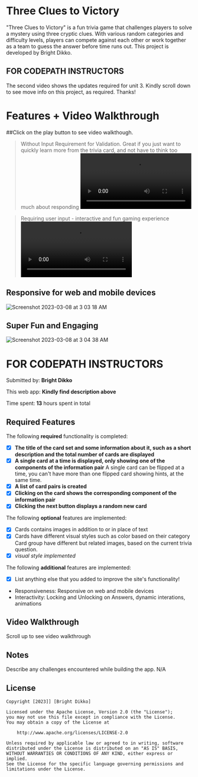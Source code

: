 #  Three Clues to Victory
"Three Clues to Victory" is a fun trivia game that challenges players to solve a mystery using three cryptic clues. With various random categories and difficulty levels, players can compete against each other or work together as a team to guess the answer before time runs out.
This project is developed by Bright Dikko.
## FOR CODEPATH INSTRUCTORS
The second video shows the updates required for unit 3.
Kindly scroll down to see move info on this project, as required. Thanks!

# Features + Video Walkthrough
##Click on the play button to see video walkthough. 
> Without Input Requirement for Validation. Great if you just want to quickly learn more from the trivia card, and not have to think too much about responding
<video src="https://user-images.githubusercontent.com/83262469/223656129-0ff8af94-391e-4cac-9421-9d82d841ea39.mov"></video>

> Requiring user input - interactive and fun gaming experience
<video src="https://user-images.githubusercontent.com/83262469/224918200-d1ae657c-c9e7-4a1a-8e43-7b5d179f69e4.mov"></video>

>
## Responsive for web and mobile devices
![Screenshot 2023-03-08 at 3 03 18 AM](https://user-images.githubusercontent.com/83262469/223656106-8e09e78b-6f2e-423d-8524-08a31020a1dd.png)

>
## Super Fun and Engaging
![Screenshot 2023-03-08 at 3 04 38 AM](https://user-images.githubusercontent.com/83262469/223656120-fef75257-2b1d-4bd1-af8a-d77a3d8ec4b4.png)



# FOR CODEPATH INSTRUCTORS
Submitted by: **Bright Dikko**

This web app: **Kindly find description above**

Time spent: **13** hours spent in total

## Required Features

The following **required** functionality is completed:

- [x] **The title of the card set and some information about it, such as a short description and the total number of cards are displayed**
- [x] **A single card at a time is displayed, only showing one of the components of the information pair**
A single card can be flipped at a time, you can't have more than one flipped card showing hints, at the same time. 
- [x] **A list of card pairs is created**
- [x] **Clicking on the card shows the corresponding component of the information pair**
- [x] **Clicking the next button displays a random new card**

The following **optional** features are implemented:

- [x] Cards contains images in addition to or in place of text
- [x] Cards have different visual styles such as color based on their category
Card group have different but related images, based on the current trivia question.
- [x] *visual style implemented*

The following **additional** features are implemented:

* [x] List anything else that you added to improve the site's functionality!
- Responsiveness: Responsive on web and mobile devices
- Interactivity: Locking and Unlocking on Answers, dynamic interations, animations

## Video Walkthrough

Scroll up to see video walkthrough

## Notes

Describe any challenges encountered while building the app.
N/A

## License

    Copyright [2023]] [Bright Dikko]

    Licensed under the Apache License, Version 2.0 (the "License");
    you may not use this file except in compliance with the License.
    You may obtain a copy of the License at

        http://www.apache.org/licenses/LICENSE-2.0

    Unless required by applicable law or agreed to in writing, software
    distributed under the License is distributed on an "AS IS" BASIS,
    WITHOUT WARRANTIES OR CONDITIONS OF ANY KIND, either express or implied.
    See the License for the specific language governing permissions and
    limitations under the License.

